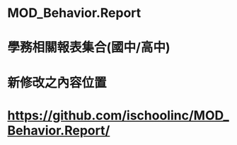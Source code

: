 # MOD_Behavior.Report
# 學務相關報表集合(國中/高中)
# 新修改之內容位置
# https://github.com/ischoolinc/MOD_Behavior.Report/
